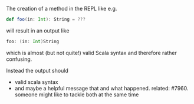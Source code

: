 The creation of  a method in the REPL like e.g. 

```scala
def foo(in: Int): String = ???
```

will result in an output like 

```scala
foo: (in: Int)String
```

which is almost (but not quite!) valid Scala syntax and therefore rather confusing.

Instead the output should
- valid scala syntax
- and maybe a helpful message that and what happened.
related: #7960. someone might like to tackle both at the same time
